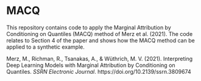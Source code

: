 # MACQ
This repository contains code to apply the Marginal Attribution by Conditioning on Quantiles (MACQ) method of Merz et al. (2021). The code relates to Section 4 of the paper and shows how the MACQ method can be applied to a synthetic example.  

<div class="csl-entry">Merz, M., Richman, R., Tsanakas, A., &#38; Wüthrich, M. V. (2021). Interpreting Deep Learning Models with Marginal Attribution by Conditioning on Quantiles. <i>SSRN Electronic Journal</i>. https://doi.org/10.2139/ssrn.3809674</div>
